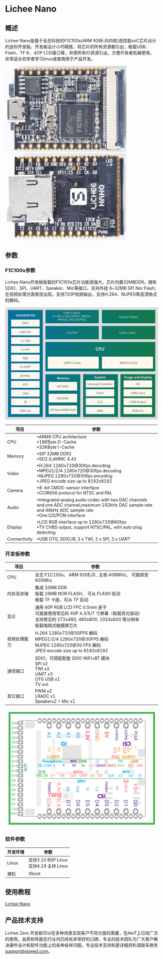 # Lichee Nano
## 概述

Lichee Nano是基于全志科技的F1C100s(ARM 926EJS内核)高性能soC芯片设计的迷你开发板。开发板设计小巧精致，将芯片的所有资源都引出，板载USB、Flash、TF卡、4OP LCD接口等，并把所有IO资源引出，方便开发者拓展使用，非常适合初学者学习linux或者商用于产品开发。

<img src="./../assets/Nano/Nano_2.png" width=400>
<img src="./../assets/Nano/Nano_3.png" width=400>

## 参数

### F1C100s参数
Lichee Nano开发板板载的F1C100s芯片功能很强大，芯片内置32MBDDR，拥有SDIO、SPI、UART、Speaker、Mic等接口，支持外挂 8~32MB SPI Nor Flash;在视频处理方面表现出现，支持720P视频输出，支持H.264、MJPEG等高清格式的解码。

![](./../assets/Nano/F1C100s.png)

| 项目 | 参数 |
| --- | ---- |
| CPU | •ARM9 CPU architecture<br>•16KByte D-Cache<br>•32KByte I-Cache |
| Memory | •SIP 32MB DDR1<br>•SD2.0,eMMC 4.41 |
| Video | •H.264 1280x720@30fps decoding<br>•MPEG1/2/4 1280x720@30fps decoding<br>•MJPEG 1280x720@30fps encoding<br>•JPEG encode size up to 8192x8192|
| Camera | •8-bit CMOS-sensor interface<br>•CCIR656 protocol for NTSC and PAL |
| Audio | •Integrated analog audio codec with two DAC channels and one ADC channel,maximum 192kHz DAC sample rate and 48kHz ADC sample rate<br>•One I2S/PCM interface |
| Display | •LCD RGB interface up to 1280x720@60fps<br>•TV CVBS output, support NTSC/PAL, with auto plug detecting |
| Connectivity | •USB OTG, SDIO,IR, 3 x TWI, 2 x SPI, 3 x UART |

### 开发板参数
| 项目 | 参数 |
| --- | --- |
| CPU | 全志 F1C100s， ARM 926EJS , 主频 408MHz， 可超频至 600Mhz |
| 内存及存储 |集成 32MB DDR<br>板载 16MB NOR FLASH， 可从 FLASH 启动<br>板载 TF 卡座，可从 TF 启动 |
| 显示 | 通用 40P RGB LCD FPC 0.5mm 座子<br>可直接使用常见的 40P 4.3/5/7 寸屏幕（板载背光驱动）<br>支持常见的 272x480, 480x800, 1024x600 等分辨率<br>板载电阻式触摸屏芯片 |
| 视频处理能力 | H.264 1280x720@30FPS 解码<br>MPEG1/2/4 1280x720@30FPS 解码<br>MJPEG 1280x720@30 FPS 解码<br>JPEG encode size up to 8192x8192 |
| 通信接口 | SDIO，可搭配配套 SDIO WiFi+BT 模块<br>SPI x2<br>TWI x3<br>UART x3<br>OTG USB x1<br>TV out |
| 其它接口 | PWM x2<br>LRADC x1<br>Speakerx2 + Mic x1 |

![](./../assets/Nano/Nano_pin.png)

### 软件参数
| 开发环境 | 参数 |
| --- | --- |
| Linux | 支持3.10 BSP Linux<br>支持4.19 主持 Linux |
| 裸机 | Xboot |

## 使用教程
[Lichee Nano](./../../../../soft/Lichee/zh/Nano-Doc-Backup/index.md)

## 产品技术支持

Lichee Zero 开发板可以在多种场景实现客户不同方面的需要，在AIoT上已经广泛的使用，品质和性能在行业内已经有非常好的口碑，专业的技术团队为广大客户解决硬件设计和软件功能上的各种各样问题。专业技术支持和更详细资料请联系商务 <support@sipeed.com>。